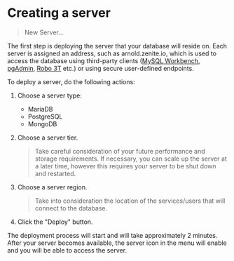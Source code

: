 # Creating a server

> New Server...

The first step is deploying the server that your database will reside on. Each server is assigned an address, such as arnold.zenite.io, which is used to access the database using third-party clients ([MySQL Workbench](https://www.mysql.com/products/workbench/), [pgAdmin](https://www.pgadmin.org/), [Robo 3T](https://robomongo.org/) etc.) or using secure user-defined endpoints.

To deploy a server, do the following actions:

1. Choose a server type:
   * MariaDB
   * PostgreSQL
   * MongoDB
  
2. Choose a server tier.

   > Take careful consideration of your future performance and storage requirements. If necessary, you can scale up the server at a later time, however this requires your server to be shut down and restarted.

3. Choose a server region.

   > Take into consideration the location of the services/users that will connect to the database.

4. Click the "Deploy" button.

The deployment process will start and will take approximately 2 minutes. After your server becomes available, the server icon in the menu will enable and you will be able to access the server.
